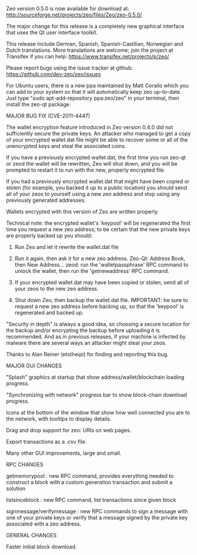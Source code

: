 Zeo version 0.5.0 is now available for download at:
http://sourceforge.net/projects/zeo/files/Zeo/zeo-0.5.0/

The major change for this release is a completely new graphical interface that uses the Qt user interface toolkit.

This release include German, Spanish, Spanish-Castilian, Norwegian and Dutch translations. More translations are welcome; join the project at Transifex if you can help:
https://www.transifex.net/projects/p/zeo/

Please report bugs using the issue tracker at github:
https://github.com/dev-zeo/zeo/issues

For Ubuntu users, there is a new ppa maintained by Matt Corallo which you can add to your system so that it will automatically keep zeo up-to-date.  Just type "sudo apt-add-repository ppa:zeo/zeo" in your terminal, then install the zeo-qt package.

MAJOR BUG FIX  (CVE-2011-4447)

The wallet encryption feature introduced in Zeo version 0.4.0 did not sufficiently secure the private keys. An attacker who
managed to get a copy of your encrypted wallet.dat file might be able to recover some or all of the unencrypted keys and steal the
associated coins.

If you have a previously encrypted wallet.dat, the first time you run zeo-qt or zeod the wallet will be rewritten, Zeo will
shut down, and you will be prompted to restart it to run with the new, properly encrypted file.

If you had a previously encrypted wallet.dat that might have been copied or stolen (for example, you backed it up to a public
location) you should send all of your zeos to yourself using a new zeo address and stop using any previously generated addresses.

Wallets encrypted with this version of Zeo are written properly.

Technical note: the encrypted wallet's 'keypool' will be regenerated the first time you request a new zeo address; to be certain that the
new private keys are properly backed up you should:

1. Run Zeo and let it rewrite the wallet.dat file

2. Run it again, then ask it for a new zeo address.
Zeo-Qt: Address Book, then New Address...
zeod: run the 'walletpassphrase' RPC command to unlock the wallet,  then run the 'getnewaddress' RPC command.

3. If your encrypted wallet.dat may have been copied or stolen, send  all of your zeos to the new zeo address.

4. Shut down Zeo, then backup the wallet.dat file.
IMPORTANT: be sure to request a new zeo address before backing up, so that the 'keypool' is regenerated and backed up.

"Security in depth" is always a good idea, so choosing a secure location for the backup and/or encrypting the backup before uploading it is recommended. And as in previous releases, if your machine is infected by malware there are several ways an attacker might steal your zeos.

Thanks to Alan Reiner (etotheipi) for finding and reporting this bug.

MAJOR GUI CHANGES

"Splash" graphics at startup that show address/wallet/blockchain loading progress.

"Synchronizing with network" progress bar to show block-chain download progress.

Icons at the bottom of the window that show how well connected you are to the network, with tooltips to display details.

Drag and drop support for zeo: URIs on web pages.

Export transactions as a .csv file.

Many other GUI improvements, large and small.

RPC CHANGES

getmemorypool : new RPC command, provides everything needed to construct a block with a custom generation transaction and submit a solution

listsinceblock : new RPC command, list transactions since given block

signmessage/verifymessage : new RPC commands to sign a message with one of your private keys or verify that a message signed by the private key associated with a zeo address.

GENERAL CHANGES

Faster initial block download.
